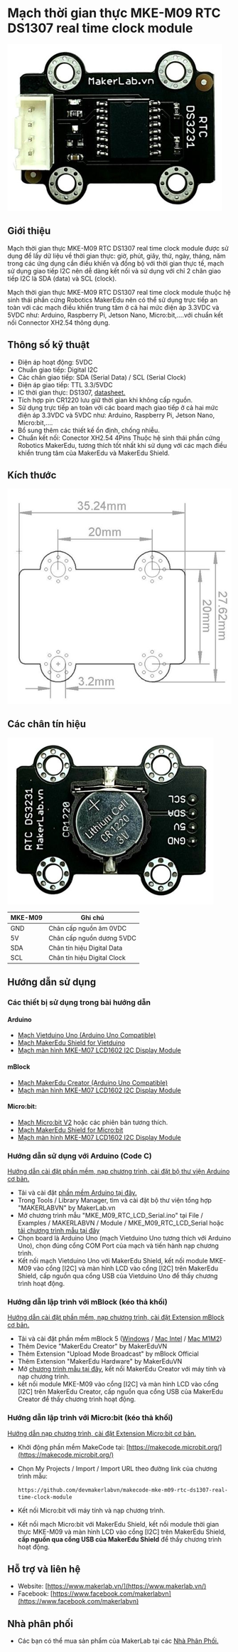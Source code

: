 # Mạch thời gian thực MKE-M09 RTC DS1307 real time clock module

![](/image/MKE_M09_1.jpg)

## Giới thiệu

Mạch thời gian thực MKE-M09 RTC DS1307 real time clock module được sử dụng để lấy dữ liệu về thời gian thực: giờ, phút, giây, thứ, ngày, tháng, năm trong các ứng dụng cần điều khiển và đồng bộ với thời gian thực tế, mạch sử dụng giao tiếp I2C nên dễ dàng kết nối và sử dụng với chỉ 2 chân giao tiếp I2C là SDA (data) và SCL (clock).

Mạch thời gian thực MKE-M09 RTC DS1307 real time clock module thuộc hệ sinh thái phần cứng Robotics MakerEdu nên có thể sử dụng trực tiếp an toàn với các mạch điều khiển trung tâm ở cả hai mức điện áp 3.3VDC và 5VDC như: Arduino, Raspberry Pi, Jetson Nano, Micro:bit,....với chuẩn kết nối Connector XH2.54 thông dụng.

## Thông số kỹ thuật

- Điện áp hoạt động: 5VDC
- Chuẩn giao tiếp: Digital I2C
- Các chân giao tiếp: SDA (Serial Data) / SCL (Serial Clock)
- Điện áp giao tiếp: TTL 3.3/5VDC
- IC thời gian thực: DS1307, [datasheet.](https://www.sparkfun.com/datasheets/Components/DS1307.pdf)
- Tích hợp pin CR1220 lưu giữ thời gian khi không cấp nguồn.
- Sử dụng trực tiếp an toàn với các board mạch giao tiếp ở cả hai mức điện áp 3.3VDC và 5VDC như: Arduino, Raspberry Pi, Jetson Nano, Micro:bit,....
- Bổ sung thêm các thiết kế ổn định, chống nhiễu.
- Chuẩn kết nối: Conector XH2.54 4Pins
Thuộc hệ sinh thái phần cứng Robotics MakerEdu, tương thích tốt nhất khi sử dụng với các mạch điều khiển trung tâm của MakerEdu và MakerEdu Shield.

## Kích thước

![](/image/MKE_M09_2.jpg)

## Các chân tín hiệu

![](/image/MKE_M09_3.jpg)
<table><thead>
  <tr>
    <th>MKE-M09</th>
    <th>Ghi chú</th>
  </tr></thead>
<tbody>
  <tr>
    <td>GND</td>
    <td>Chân cấp nguồn âm 0VDC</td>
  </tr>
  <tr>
    <td>5V</td>
    <td>Chân cấp nguồn dương 5VDC</td>
  </tr>
  <tr>
    <td>SDA</td>
    <td>Chân tín hiệu Digital Data</td>
  </tr>
  <tr>
    <td>SCL</td>
    <td>Chân tín hiệu Digital Clock</td>
  </tr>
</tbody>
</table>

## Hướng dẫn sử dụng

### Các thiết bị sử dụng trong bài hướng dẫn

#### Arduino

- [Mạch Vietduino Uno (Arduino Uno Compatible)](https://www.makerlab.vn/vuno)
- [Mạch MakerEdu Shield for Vietduino](https://www.makerlab.vn/vietduinosd)
- [Mạch màn hình MKE-M07 LCD1602 I2C Display Module](https://www.makerlab.vn/mkem07)

#### mBlock

- [Mạch MakerEdu Creator (Arduino Uno Compatible)](https://www.makerlab.vn/creator)
- [Mạch màn hình MKE-M07 LCD1602 I2C Display Module](https://www.makerlab.vn/mkem07)

#### Micro:bit:

- [Mạch Micro:bit V2](https://hshop.vn/products/kit-hoc-lap-trinh-stem-cho-tre-em-micro-bit-v2) hoặc các phiên bản tương thích.
- [Mạch MakerEdu Shield for Micro:bit](https://www.makerlab.vn/microbitsd)
- [Mạch màn hình MKE-M07 LCD1602 I2C Display Module](https://www.makerlab.vn/mkem07)

### Hướng dẫn sử dụng với Arduino (Code C)

[Hướng dẫn cài đặt phần mềm, nạp chương trình, cài đặt bộ thư viện Arduino cơ bản.](https://github.com/makerlabvn/Arduino-Vietduino)

- Tải và cài đặt [phần mềm Arduino tại đây.](https://www.arduino.cc/en/software)
- Trong Tools / Library Manager, tìm và cài đặt bộ thư viện tổng hợp "MAKERLABVN" by MakerLab.vn
- Mở chương trình mẫu "MKE_M09_RTC_LCD_Serial.ino" tại File / Examples / MAKERLABVN / Module / MKE_M09_RTC_LCD_Serial hoặc [tải chương trình mẫu tại đây](/arduino)
- Chọn board là Arduino Uno (mạch Vietduino Uno tương thích với Arduino Uno), chọn đúng cổng COM Port của mạch và tiến hành nạp chương trình.
- Kết nối mạch Vietduino Uno với MakerEdu Shield, kết nối module MKE-M09 vào cổng [I2C] và màn hình LCD vào cổng [I2C] trên MakerEdu Shield, cấp nguồn qua cổng USB của Vietduino Uno để thấy chương trình hoạt động.

### Hướng dẫn lập trình với mBlock (kéo thả khối)

[Hướng dẫn cài đặt phần mềm, nạp chương trình, cài đặt Extension mBlock cơ bản.](https://github.com/makerlabvn/mBlock-MakerEdu-Creator)

- Tải và cài đặt phần mềm mBlock 5 ([Windows](https://www.mediafire.com/file/ma55iajd7glwmbo/%255BMakerLab.vn%255D_mBlock_V5.4.3_for_Windows.zip/file) / [Mac Intel](https://www.mediafire.com/file/pjfngy6d7ktb55f/%255BMakerLab.vn%255D_mBlock_V5.4.3_for_Mac_Intel.zip/file) / [Mac M1M2](https://www.mediafire.com/file/mfdkgpgnpa7uv2s/%255BMakerLab.vn%255D_mBlock_V5.4.3_for_Mac_M1M2.zip/file))
- Thêm Device "MakerEdu Creator" by MakerEduVN
- Thêm Extension "Upload Mode Broadcast" by mBlock Official
- Thêm Extension "MakerEdu Hardware" by MakerEduVN
- Mở [chương trình mẫu tại đây](/mBlock5), kết nối MakerEdu Creator với máy tính và nạp chương trình.
- kết nối module MKE-M09 vào cổng [I2C] và màn hình LCD vào cổng [I2C] trên MakerEdu Creator, cấp nguồn qua cổng USB của MakerEdu Creator để thấy chương trình hoạt động.

### Hướng dẫn lập trình với Micro:bit (kéo thả khối)

[Hướng dẫn nạp chương trình, cài đặt Extension Micro:bit cơ bản.](https://github.com/makerlabvn/MakeCode-microbit)

- Khởi động phần mềm MakeCode tại: [https://makecode.microbit.org/](https://makecode.microbit.org/)
- Chọn My Projects / Import / Import URL theo đường link của chương trình mẫu: 
      
      https://github.com/devmakerlabvn/makecode-mke-m09-rtc-ds1307-real-time-clock-module
- Kết nối Micro:bit với máy tính và nạp chương trình.
- Kết nối mạch Micro:bit với MakerEdu Shield, kết nối module thời gian thực MKE-M09 và màn hình LCD vào cổng [I2C] trên MakerEdu Shield, **cấp nguồn qua cổng USB của MakerEdu Shield** để thấy chương trình hoạt động.

## Hỗ trợ và liên hệ

- Website: [https://www.makerlab.vn/](https://www.makerlab.vn/)
- Facebook: [https://www.facebook.com/makerlabvn](https://www.facebook.com/makerlabvn)

## Nhà phân phối

- Các bạn có thể mua sản phẩm của MakerLab tại các [Nhà Phân Phối.](https://www.makerlab.vn/distributor/)
